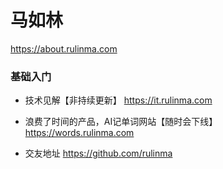 # 马如林
<https://about.rulinma.com>

### 基础入门

* 技术见解【非持续更新】 <https://it.rulinma.com>

* 浪费了时间的产品，AI记单词网站【随时会下线】 <https://words.rulinma.com> 

* 交友地址 <https://github.com/rulinma>




